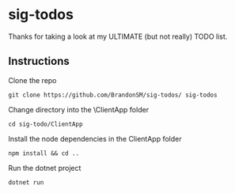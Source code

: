 # sig-todos

Thanks for taking a look at my ULTIMATE (but not really) TODO list. 

## Instructions

Clone the repo
``` 
git clone https://github.com/BrandonSM/sig-todos/ sig-todos
```

Change directory into the \ClientApp folder
```
cd sig-todo/ClientApp
```

Install the node dependencies in the ClientApp folder
```
npm install && cd ..
```

Run the dotnet project
```
dotnet run
```
